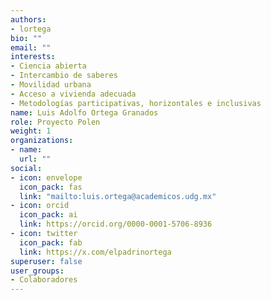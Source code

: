```yaml
---
authors:
- lortega
bio: ""
email: ""
interests:
- Ciencia abierta
- Intercambio de saberes
- Movilidad urbana
- Acceso a vivienda adecuada
- Metodologías participativas, horizontales e inclusivas
name: Luis Adolfo Ortega Granados
role: Proyecto Polen
weight: 1
organizations:
- name: 
  url: ""
social:
- icon: envelope
  icon_pack: fas
  link: "mailto:luis.ortega@academicos.udg.mx"
- icon: orcid
  icon_pack: ai
  link: https://orcid.org/0000-0001-5706-8936
- icon: twitter
  icon_pack: fab
  link: https://x.com/elpadrinortega
superuser: false
user_groups:
- Colaboradores
---
```


